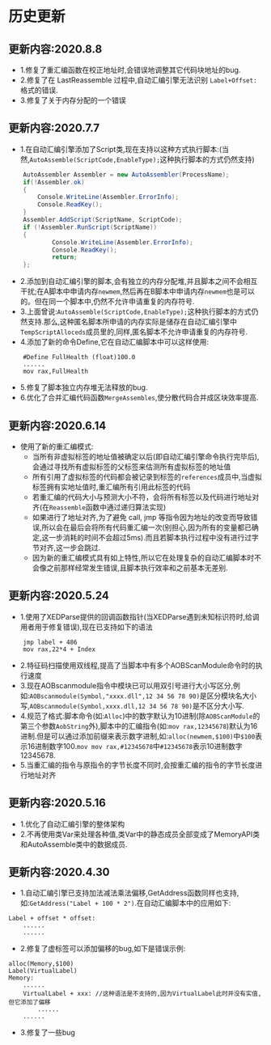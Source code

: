 # 历史更新

## 更新内容:2020.8.8
* 1.修复了重汇编函数在校正地址时,会错误地调整其它代码块地址的bug.
* 2.修复了在 LastReassemble 过程中,自动汇编引擎无法识别 `Label+Offset:` 格式的错误.
* 3.修复了关于内存分配的一个错误
## 更新内容:2020.7.7
* 1.在自动汇编引擎添加了Script类,现在支持以这种方式执行脚本:(当然,`AutoAssemble(ScriptCode,EnableType);`这种执行脚本的方式仍然支持)
```c#
	AutoAssembler Assembler = new AutoAssembler(ProcessName);
	if(!Assembler.ok)
	{
		Console.WriteLine(Assembler.ErrorInfo);
		Console.ReadKey();
	}
	Assembler.AddScript(ScriptName, ScriptCode);
	if (!Assembler.RunScript(ScriptName)) 
    {
			Console.WriteLine(Assembler.ErrorInfo);
			Console.ReadKey();
			return;
    };	
```
* 2.添加到自动汇编引擎的脚本,会有独立的内存分配堆,并且脚本之间不会相互干扰;在A脚本中申请内存`newmem`,然后再在B脚本中申请内存`newmem`也是可以的。但在同一个脚本中,仍然不允许申请重复的内存符号.<br>
* 3.上面曾说:`AutoAssemble(ScriptCode,EnableType);`这种执行脚本的方式仍然支持.那么,这种匿名脚本所申请的内存实际是储存在自动汇编引擎中`TempScriptAlloceds`成员里的,同样,匿名脚本不允许申请重复的内存符号.<br>
* 4.添加了新的命令Define,它在自动汇编脚本中可以这样使用:
```assembly
	#Define FullHealth (float)100.0
	......
	mov rax,FullHealth
```
* 5.修复了脚本独立内存堆无法释放的bug.
* 6.优化了合并汇编代码函数`MergeAssembles`,使分散代码合并成区块效率提高.
## 更新内容:2020.6.14
* 使用了新的重汇编模式:
	* 当所有非虚拟标签的地址值被确定以后(即自动汇编引擎命令执行完毕后),会通过寻找所有虚拟标签的父标签来估测所有虚拟标签的地址值<br>
	* 所有引用了虚拟标签的代码都会被记录到标签的`references`成员中,当虚拟标签拥有实地址值时,重汇编所有引用此标签的代码<br>
	* 若重汇编的代码大小与预测大小不符，会将所有标签以及代码进行地址对齐(在`Reassemble`函数中通过递归算法实现)<br>
	* 如果进行了地址对齐,为了避免 call, jmp 等指令因为地址的改变而导致错误,所以会在最后会将所有代码重汇编一次(别担心,因为所有的变量都已确定,这一步消耗的时间不会超过5ms).而且若脚本执行过程中没有进行过字节对齐,这一步会跳过.<br>
	* 因为新的重汇编模式具有如上特性,所以它在处理复杂的自动汇编脚本时不会像之前那样经常发生错误,且脚本执行效率和之前基本无差别.<br>
## 更新内容:2020.5.24
* 1.使用了XEDParse提供的回调函数指针(当XEDParse遇到未知标识符时,给调用者用于修复错误),现在已支持如下的语法
```assembly
	jmp label + 486
	mov rax,22*4 + Index
```
* 2.特征码扫描使用双线程,提高了当脚本中有多个AOBScanModule命令时的执行速度
* 3.现在AOBscanmodule指令中模块已可以用双引号进行大小写区分,例如:`AOBscanmodule(Symbol,"xxxx.dll",12 34 56 78 90)`是区分模块名大小写,`AOBscanmodule(Symbol,xxxx.dll,12 34 56 78 90)`是不区分大小写.
* 4.规范了格式:脚本命令(如:`Alloc`)中的数字默认为10进制(除`AOBScanModule`的第三个参数`AobString`外),脚本中的汇编指令(如:`mov rax,12345678`)默认为16进制.但是可以通过添加前缀来表示数字进制,如:`alloc(newmem,$100)`中`$100`表示16进制数字100.`mov mov rax,#12345678`中`#12345678`表示10进制数字12345678.
* 5.当重汇编的指令与原指令的字节长度不同时,会按重汇编的指令的字节长度进行地址对齐
## 更新内容:2020.5.16
* 1.优化了自动汇编引擎的整体架构
* 2.不再使用类Var来处理各种值,类Var中的静态成员全部变成了MemoryAPI类和AutoAssemble类中的数据成员.
## 更新内容:2020.4.30
* 1.自动汇编引擎已支持加法减法乘法偏移,GetAddress函数同样也支持,如:`GetAddress("Label + 100 * 2")`.在自动汇编脚本中的应用如下:<br>
```assembly
Label + offset * offset:
	......
	......
```
* 2.修复了虚标签可以添加偏移的bug,如下是错误示例:<br>
```assembly
alloc(Memory,$100)
Label(VirtualLabel)
Memory:
	......
	VirtualLabel + xxx: //这种语法是不支持的,因为VirtualLabel此时并没有实值,但它添加了偏移
		......
	......
```
* 3.修复了一些bug